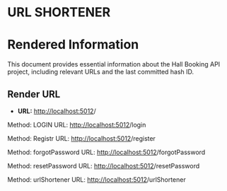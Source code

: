 # URL SHORTENER

# Rendered Information

This document provides essential information about the Hall Booking API project, including relevant URLs and the last committed hash ID.

## Render URL

- **URL:**  [http://localhost:5012](https://giridharan-5.onrender.com)/



Method: LOGIN
URL: [http://localhost:5012](https://giridharan-5.onrender.com)/login



Method: Registr
URL: [http://localhost:5012](https://giridharan-5.onrender.com)/register

Method: forgotPassword
URL: [http://localhost:5012](https://giridharan-5.onrender.com)/forgotPassword

Method: resetPassword
URL: [http://localhost:5012](https://giridharan-5.onrender.com)/resetPassword

Method: urlShortener
URL: [http://localhost:5012](https://giridharan-5.onrender.com)/urlShortener


